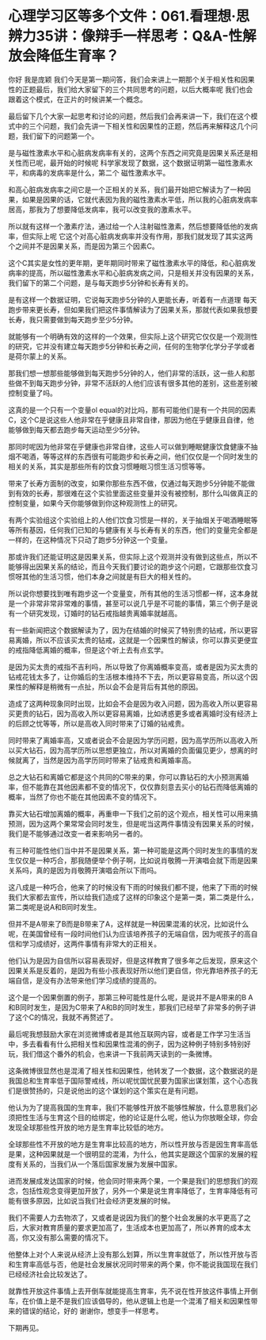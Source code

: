 # 心理学习区等多个文件：061.看理想·思辨力35讲：像辩手一样思考：Q&A-性解放会降低生育率？

你好 我是庞颖 我们今天是第一期问答，我们会来讲上一期那个关于相关性和因果性的正题最后，我们给大家留下的三个共同思考的问题，以后大概率呢 我们也会跟着这个模式，在正片的时候讲某一个概念。

最后留下几个大家一起思考和讨论的问题，然后我们会再来讲一下，我们在这个模式中的三个问题，我们会先讲一下相关性和因果性的正题，然后再来解释这几个问题，我们留下的问题第一个。

是与磁性激素水平和心脏病发病率有关的，这两个东西之间究竟是因果关系还是相关性而已呢，最开始的时候呢 科学家发现了数据，这个数据证明第一磁性激素水平，和病毒的发病率是什么，第二个 磁性激素水平。

和高心脏病发病率之间它是一个正相关的关系，我们最开始把它解读为了一种因果，如果是因果的话，它就代表因为我的磁性激素水平低，所以我的心脏病发病率居高，那我为了想要降低发病率，我可以改变我的激素水平。

所以就有这样一个激素疗法，通过给一个人注射磁性激素，然后想要降低他的发病率，但实际上呢 它这个对高心脏病发病率并没有作用，那我们就发现了其实这两个之间并不是因果关系，而是因为第三个因素C。

这个C其实是女性的更年期，更年期同时带来了磁性激素水平的降低，和心脏病发病率的提高，所以磁性激素水平和心脏病发病之间，只是相关并没有因果的关系，我们留下的第二个问题，是与每天跑步5分钟和长寿有关的。

是有这样一个数据证明，它说每天跑步5分钟的人更能长寿，听着有一点道理 每天跑步带来更长寿，但如果我们把这件事情解读为了因果关系，那就代表如果我想要长寿，我只需要做到每天跑步至少5分钟。

就能够有一个明确有效的这样的一个效果，但实际上这个研究它仅仅是一个观测性的研究，它并没有建立每天跑步5分钟和长寿之间，任何的生物学化学分子学或者是荷尔蒙上的关系。

那我们想一想那些能够做到每天跑步5分钟的人，他们非常的活跃，这一些人和那些做不到每天跑步分钟，非常不活跃的人他们应该有很多其他的差别，这些差别被控制变量了吗。

这真的是一个只有一个变量ol equal的对比吗，那有可能他们是有一个共同的因素C，这个C是说这些人他非常在乎健康且非常自律，那因为他在乎健康且自律，他能够做到每天都去跑步每天运动至少5分钟。

那同时呢因为他非常在乎健康也非常自律，这些人可以做到睡眠健康饮食健康不抽烟不喝酒，等等这样的东西很有可能跑步和长寿之间，他们仅仅是一个同时发生的相关的关系，其实是那些所有的饮食习惯睡眠习惯生活习惯等等。

带来了长寿方面制的改变，如果你那些东西不做，仅通过每天跑步5分钟能不能做到有效的长寿，那很难在这个实验里面这些变量并没有被控制，那什么叫做真正的控制变量，如果今天你能够做到你这种观测性上的研究。

有两个实验组这个实验组上的人他们饮食习惯是一样的，关于抽烟关于喝酒睡眠等等所有基因，任何我们已知的与健康有关与长寿有关的东西，他们的变量完全都是一样的，在这种情况下只动了跑步5分钟这一个变量。

那或许我们还能证明这是因果关系，但实际上这个观测并没有做到这些点，所以不能够得出因果关系的结论，而且今天我们要讨论的跑步这个问题，它跟那些饮食习惯呀其他的生活习惯，他们本身之间就是有巨大的相关性的。

所以说你想要找到唯有跑步这一个变量变，所有其他的生活习惯都一样，这本身就是一个非常非常非常难的事情，甚至可以说几乎是不可能的事情，第三个例子是说有一个研究发现，订婚时的钻石戒指越贵离婚率就越高。

有一些新闻把这个数据解读为了，因为在结婚的时候买了特别贵的钻戒，所以更容易离婚，所以不应该买太贵的钻戒，这就是一个因果性的解读，你可以靠买更便宜的戒指降低离婚的概率，但是这个听上去有点玄学。

是因为买太贵的戒指不吉利吗，所以导致了你离婚概率变高，或者是因为买太贵的钻戒花钱太多了，让你婚后的生活根本维持不下去，所以更容易变高，所以这个因果性的解释是稍微有一点扯，所以会不会是背后有其他的原因。

造成了这两种现象同时出现，比如会不会是因为收入问题，因为高收入所以更容易买更贵的钻石，因为高收入所以更容易离婚，比如诱惑更多或者离婚时没有经济上的后顾之忧等等，所以是高收入同时带来了订婚的钻戒贵。

同时带来了离婚率高，又或者说会不会是因为学历问题，因为高学历所以高收入所以买大钻石，因为高学历所以思想更独立，所以对离婚的负面偏见更少，想离的时候就离了，当然是因为高学历同时带来了钻戒贵和离婚率高。

总之大钻石和离婚它都是这个共同的C带来的果，你可以靠钻石的大小预测离婚率，但不能靠在其他因素都不变的情况下，仅仅靠刻意去买小的钻石而降低离婚的概率，当然了你也不能在其他因素不变的情况下。

靠买大钻石增加离婚的概率，再重申一下我们之前的这个观点，相关性可以用来搞预测，因为这两个果常常会同时发生，但是呢当这两件事情没有因果关系的时候，我们是不能够通过改变一者来影响另一者的。

有三种可能性他们当中并不是因果关系，第一种可能是这两个同时发生的事情的发生仅仅是一种巧合，那我随便举个例子啊，比如说肖敬腾一开演唱会就下雨是因果关系吗，真的是因为肖敬腾开演唱会所以下雨吗。

这八成是一种巧合，他来了的时候没有下雨的时候我们都不提，他来了下雨的时候我们大家都去宣传，所以给我们造成了这样的印象这个是第一类，第二类是什么，第二类呢是说A和B同时发生。

但并不是A带来了B而是B带来了A，这样就是一种因果混淆的状况，比如说什么呢，在美国曾经有一段时间他们认为应该培养孩子的无端自信，因为呢孩子的高自信和学习成绩好，这两件事情有非常大的正相关。

他们认为是因为自信所以容易表现好，但是这样教育了很多年之后发现，原来这个因果关系是反着的，是因为有些小孩表现好所以他们更自信，你光靠培养孩子的无端自信，是没有办法带来他们学习成绩的提高的。

这个是一个因果倒置的例子，那第三种可能性是什么呢，是说并不是A带来的B A和B同时发生，是因为C带来了A和B的同时发生，那我们已经举了非常多的例子讲了这个C的情况，我就不再赘述了。

最后呢我想鼓励大家在浏览微博或者是其他互联网内容，或者是工作学习生活当中，多去看看有什么把相关性和因果性混淆的例子，因为这种例子特别多特别好玩，我们借这个番外的机会，也来讲一下我前两天读到的一条微博。

这条微博很显然也是混淆了相关性和因果性，他转发了一个数据，这个数据说的是我国总和生育率低于国际警戒线，所以呢忧国忧民要为国家出谋划策，这个心态我们是很赞扬的，只是说他出的这个谋划的这个策实在是有问题。

他认为为了提高我国的生育率，我们不能够性开放不能够性解放，什么意思我们必须把性生活与生育这个目的给绑定，他的论证是什么呢，他认为你放眼全球，你会发现全球那些性开放的地方是生育率比较低的地方。

全球那些性不开放的地方是生育率比较高的地方，所以性开放与否是因生育率高低是果，这种因果就是一个很明显的混淆，为什么，他其实是跟这个国家的发展的程度有关系的，当我们从一个落后国家发展为发展中国家。

进而发展成发达国家的时候，他会同时带来两个果，一个果是我们的思想我们的观念，包括性观念变得更加开放了，另外一个果是说生育率降低了，生育率降低有可能有很多原因，比如说当我们社会经济更发展的时候。

我们不需要人力去物浓了，又或者是说因为我们的整个社会发展的水平更高了之后，大家对教育质量的要求更加高了，生活成本也更加高了，所以养育的成本太高，你又没有那么需要的情况下。

他整体上对个人来说从经济上没有那么划算，所以生育率就低了，所以性开放与否和生育率高低与否，他是社会发展状况同时带来的两个果，你不能说我国现在我们已经经济社会比较发达了。

就靠性开放这件事情上去开倒车就能提高生育率，先不说在性开放这件事情上开倒车，在价值上是不是我们应该倡导的，他从逻辑上也是一个混淆了相关和因果性带来的错误的结论，好的 谢谢你，想变手一样思考。

下期再见。